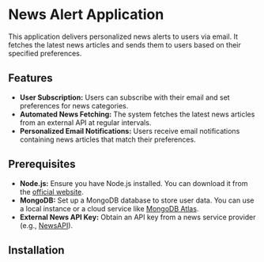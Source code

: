 # News Alert Application

This application delivers personalized news alerts to users via email. It fetches the latest news articles and sends them to users based on their specified preferences.

## Features
- **User Subscription:** Users can subscribe with their email and set preferences for news categories.
- **Automated News Fetching:** The system fetches the latest news articles from an external API at regular intervals.
- **Personalized Email Notifications:** Users receive email notifications containing news articles that match their preferences.

## Prerequisites
- **Node.js:** Ensure you have Node.js installed. You can download it from the [official website](https://nodejs.org/).
- **MongoDB:** Set up a MongoDB database to store user data. You can use a local instance or a cloud service like [MongoDB Atlas](https://www.mongodb.com/cloud/atlas).
- **External News API Key:** Obtain an API key from a news service provider (e.g., [NewsAPI](https://newsapi.org/)).

## Installation
